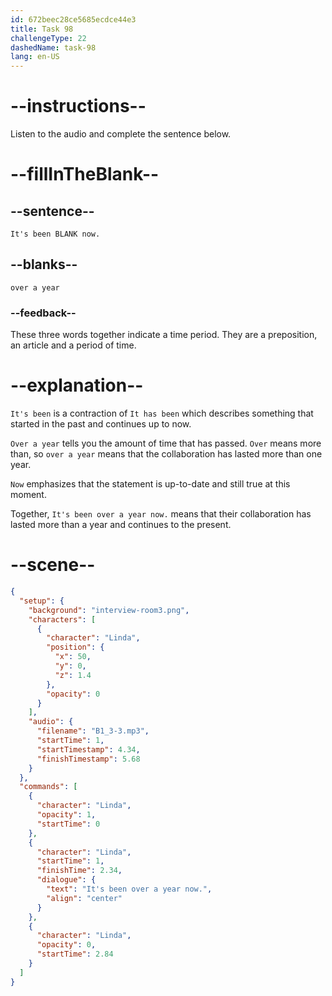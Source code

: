 ```yaml
---
id: 672beec28ce5685ecdce44e3
title: Task 98
challengeType: 22
dashedName: task-98
lang: en-US
---
```


<!-- (audio) Linda: It's been over a year now. -->

# --instructions--

Listen to the audio and complete the sentence below.

# --fillInTheBlank--

## --sentence--

`It's been BLANK now.`

## --blanks--

`over a year`

### --feedback--

These three words together indicate a time period. They are a preposition, an article and a period of time.

# --explanation--

`It's been` is a contraction of `It has been` which describes something that started in the past and continues up to now. 

`Over a year` tells you the amount of time that has passed. `Over` means more than, so `over a year` means that the collaboration has lasted more than one year.

`Now` emphasizes that the statement is up-to-date and still true at this moment.

Together, `It's been over a year now.` means that their collaboration has lasted more than a year and continues to the present.

# --scene--

```json
{
  "setup": {
    "background": "interview-room3.png",
    "characters": [
      {
        "character": "Linda",
        "position": {
          "x": 50,
          "y": 0,
          "z": 1.4
        },
        "opacity": 0
      }
    ],
    "audio": {
      "filename": "B1_3-3.mp3",
      "startTime": 1,
      "startTimestamp": 4.34,
      "finishTimestamp": 5.68
    }
  },
  "commands": [
    {
      "character": "Linda",
      "opacity": 1,
      "startTime": 0
    },
    {
      "character": "Linda",
      "startTime": 1,
      "finishTime": 2.34,
      "dialogue": {
        "text": "It's been over a year now.",
        "align": "center"
      }
    },
    {
      "character": "Linda",
      "opacity": 0,
      "startTime": 2.84
    }
  ]
}
```
